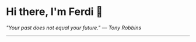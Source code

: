 <h1>Hi there, I'm Ferdi 👋</h1>

<p><em>
  "Your past does not equal your future." — Tony Robbins
</em></p>

---
